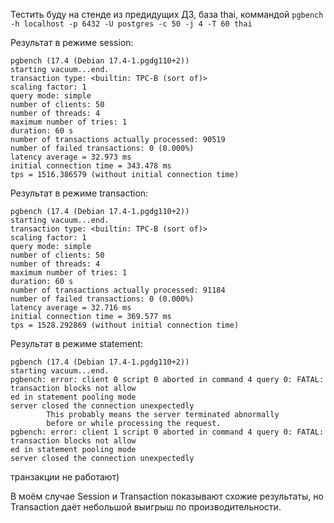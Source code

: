 Тестить буду на стенде из предидущих ДЗ, база thai, коммандой `pgbench -h localhost -p 6432 -U postgres -c 50 -j 4 -T 60 thai`

Результат в режиме session: 
```
pgbench (17.4 (Debian 17.4-1.pgdg110+2))
starting vacuum...end.
transaction type: <builtin: TPC-B (sort of)>
scaling factor: 1
query mode: simple
number of clients: 50
number of threads: 4
maximum number of tries: 1
duration: 60 s
number of transactions actually processed: 90519
number of failed transactions: 0 (0.000%)
latency average = 32.973 ms
initial connection time = 343.478 ms
tps = 1516.386579 (without initial connection time)
```
Результат в режиме transaction:
```
pgbench (17.4 (Debian 17.4-1.pgdg110+2))
starting vacuum...end.
transaction type: <builtin: TPC-B (sort of)>
scaling factor: 1
query mode: simple
number of clients: 50
number of threads: 4
maximum number of tries: 1
duration: 60 s
number of transactions actually processed: 91184
number of failed transactions: 0 (0.000%)
latency average = 32.716 ms
initial connection time = 369.577 ms
tps = 1528.292869 (without initial connection time)
```
Результат в режиме statement:
```
pgbench (17.4 (Debian 17.4-1.pgdg110+2))
starting vacuum...end.
pgbench: error: client 0 script 0 aborted in command 4 query 0: FATAL:  transaction blocks not allow
ed in statement pooling mode
server closed the connection unexpectedly
        This probably means the server terminated abnormally
        before or while processing the request.
pgbench: error: client 1 script 0 aborted in command 4 query 0: FATAL:  transaction blocks not allow
ed in statement pooling mode
server closed the connection unexpectedly
```
транзакции не работают)

В моём случае Session и Transaction показывают схожие результаты, но Transaction даёт небольшой выигрыш по производительности. 

